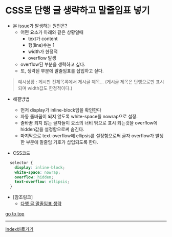 # CSS로 단행 글 생략하고 말줄임표 넣기
  - 본 issue가 발생하는 원인은?
    - 어떤 요소가 아래와 같은 상황일때
      - text가 content
      - 행(line)수는 1
      - width가 한정적
      - overflow 발생
    - overflow된 부분을 생략하고 싶다.
    - 또, 생략된 부분에 말줄임표를 삽입하고 싶다.

  > 예시상황 : 게시판 전체목록에서 게시글 제목...
  > (게시글 제목은 단행으로만 표시되며 width값도 한정적이다.)

  - 해결방법
    - 먼저 display가 inline-block임을 확인한다
    - 자동 줄바꿈이 되지 않도록 white-space를 nowrap으로 설정.
    - 줄바꿈 되지 않는 글자들이 요소의 너비 밖으로 표시 되는것을 overflow에 hidden값을 설정함으로써 숨긴다.
    - 마지막으로 text-overflow에 ellipsis를 설정함으로써 글자 overflow가 발생한 부분에 말줄임 기호가 삽입되도록 한다.

  - CSS코드
  ```css
    selector {
      display: inline-block;
      white-space: nowrap;
      overflow: hidden;
      text-overflow: ellipsis;
    }
  ```
  - [참조링크]
    - [다행 글 말줄임표 생략](https://codepen.io/martinwolf/pen/qlFdp)

[go to top](#css로-단행-글-생략하고-말줄임표-넣기)

------

[Index바로가기](https://github.com/seromkim1005/study)
